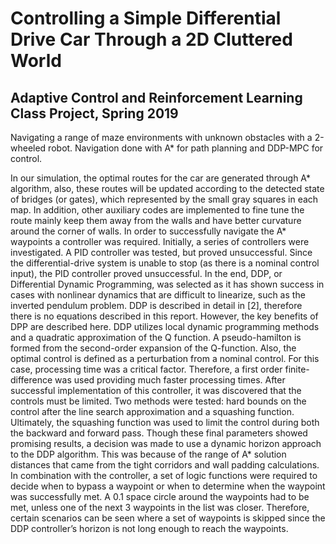 # Controlling a Simple Differential Drive Car Through a 2D Cluttered World

## Adaptive Control and Reinforcement Learning Class Project, Spring 2019

Navigating a range of maze environments with unknown obstacles with a 2-wheeled robot.  Navigation done with A* for path planning and DDP-MPC for control. 

In our simulation, the optimal routes for the car are generated through A* algorithm, also, these routes will be updated according to the detected state of bridges (or gates), which represented by the small gray squares in each map. In addition,  other auxiliary codes are implemented to fine tune the route mainly keep them away from the walls and have better curvature around the corner of walls.
In order to successfully navigate the A* waypoints a controller was required.  Initially, a series of controllers were investigated.  A PID controller was tested, but proved unsuccessful.  Since the differential-drive system is unable to stop (as there is a nominal control input), the PID controller proved unsuccessful.
In the end, DDP, or Differential Dynamic Programming, was selected as it has shown success in cases with nonlinear dynamics that are difficult to linearize, such as the inverted pendulum problem. 
DDP is described in detail in [2], therefore there is no equations described in this report.  However, the key benefits of DPP are described here.  DDP utilizes local dynamic programming methods and a quadratic approximation of the Q function.  A pseudo-hamilton is formed from the second-order expansion of the Q-function.  Also, the optimal control is defined as a perturbation from a nominal control.
For this case, processing time was a critical factor.  Therefore, a first order finite-difference was used providing much faster processing times. 
After successful implementation of this controller, it was discovered that the controls must be limited.  Two methods were tested:  hard bounds on the control after the line search approximation and a squashing function.  Ultimately, the squashing function was used to limit the control during both the backward and forward pass. 
Though these final parameters showed promising results, a decision was made to use a dynamic horizon approach to the DDP algorithm.  This was because of the range of A* solution distances that came from the tight corridors and wall padding calculations.
In combination with the controller, a set of logic functions were required to decide when to bypass a waypoint or when to determine when the waypoint was successfully met.  A 0.1 space circle around the waypoints had to be met, unless one of the next 3 waypoints in the list was closer.  Therefore, certain scenarios can be seen where a set of waypoints is skipped since the DDP controller’s horizon is not long enough to reach the waypoints.

